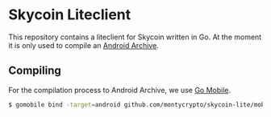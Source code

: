 # Skycoin Liteclient

This repository contains a liteclient for Skycoin written in Go. At the moment it is only used to compile an [Android Archive](https://developer.android.com/studio/projects/android-library.html).

## Compiling

For the compilation process to Android Archive, we use [Go Mobile](https://github.com/golang/mobile).

```bash
$ gomobile bind -target=android github.com/montycrypto/skycoin-lite/mobile/mobile
```
